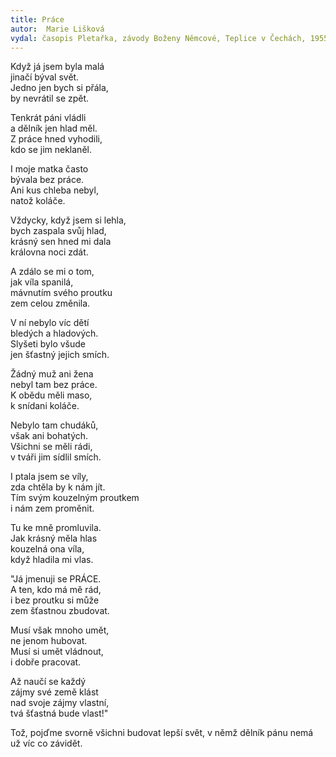 ```yaml
---
title: Práce
autor:  Marie Lišková
vydal: časopis Pletařka, závody Boženy Němcové, Teplice v Čechách, 1955
---
```


Když já jsem byla malá  
jinačí býval svět.  
Jedno jen bych si přála,  
by nevrátil se zpět.

Tenkrát páni vládli   
a dělník jen hlad měl.  
Z práce hned vyhodili,  
kdo se jim neklaněl.

I moje matka často   
bývala bez práce.  
Ani kus chleba nebyl,  
natož koláče.

Vždycky, když jsem si lehla,  
bych zaspala svůj hlad,   
krásný sen hned mi dala   
královna noci zdát.

A zdálo se mi o tom,   
jak víla spanilá,    
mávnutím svého proutku   
zem celou změnila.

V ní nebylo víc dětí   
bledých a hladových.   
Slyšeti bylo všude   
jen šťastný jejich smích.

Žádný muž ani žena    
nebyl tam bez práce.   
K obědu měli maso,   
k snídani koláče.

Nebylo tam chudáků,  
však ani bohatých.   
Všichni se měli rádi,  
v tváři jim sídlil smích.

I ptala jsem se víly,  
zda chtěla by k nám jít.   
Tím svým kouzelným proutkem   
i nám zem proměnit.

Tu ke mně promluvila.    
Jak krásný měla hlas   
kouzelná ona víla,   
když hladila mi vlas.

"Já jmenuji se PRÁCE.  
A ten, kdo má mě rád,  
i bez proutku si může    
zem šťastnou zbudovat.

Musí však mnoho umět,   
ne jenom hubovat.   
Musí si umět vládnout,  
i dobře pracovat.

Až naučí se každý    
zájmy své země klást   
nad svoje zájmy vlastní,   
tvá šťastná bude vlast!"

Tož, pojďme svorně všichni
budovat lepší svět,
v němž dělník pánu nemá
už víc co závidět.

